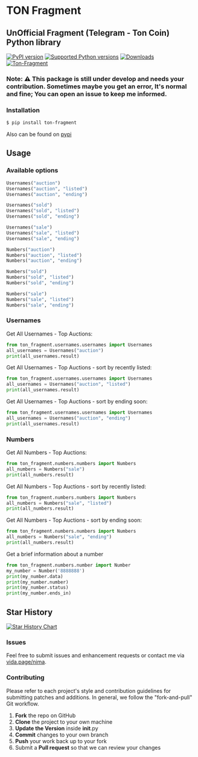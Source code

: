 # TON Fragment

## UnOfficial Fragment (Telegram - Ton Coin) Python library

[![PyPI version](https://img.shields.io/pypi/v/ton-fragment.svg)](https://pypi.org/project/ton-fragment)
[![Supported Python versions](https://img.shields.io/pypi/pyversions/ton-fragment.svg)](#Installation)
[![Downloads](https://pepy.tech/badge/ton-fragment)](https://pepy.tech/project/ton-fragment)
[![Ton-Fragment](https://github.com/iw4p/ton-fragment/raw/master/images/main_page_fragment.jpeg
)](https://pypi.org/project/ton-fragment/)

### Note: ⚠️ This package is still under develop and needs your contribution. Sometimes maybe you get an error, It's normal and fine; You can open an issue to keep me informed.

### Installation

```sh
$ pip install ton-fragment
```
Also can be found on [pypi](https://pypi.org/project/ton-fragment/)

## Usage
### Available options
```python
Usernames("auction")
Usernames("auction", "listed")
Usernames("auction", "ending")

Usernames("sold")
Usernames("sold", "listed")
Usernames("sold", "ending")

Usernames("sale")
Usernames("sale", "listed")
Usernames("sale", "ending")

Numbers("auction")
Numbers("auction", "listed")
Numbers("auction", "ending")

Numbers("sold")
Numbers("sold", "listed")
Numbers("sold", "ending")

Numbers("sale")
Numbers("sale", "listed")
Numbers("sale", "ending")
```
### Usernames
Get All Usernames - Top Auctions:
```python
from ton_fragment.usernames.usernames import Usernames
all_usernames = Usernames("auction")
print(all_usernames.result)
```
Get All Usernames - Top Auctions - sort by recently listed:
```python
from ton_fragment.usernames.usernames import Usernames
all_usernames = Usernames("auction", "listed")
print(all_usernames.result)
```
Get All Usernames - Top Auctions - sort by ending soon:
```python
from ton_fragment.usernames.usernames import Usernames
all_usernames = Usernames("auction", "ending")
print(all_usernames.result)
```
### Numbers
Get All Numbers - Top Auctions:
```python
from ton_fragment.numbers.numbers import Numbers
all_numbers = Numbers("sale")
print(all_numbers.result)
```
Get All Numbers - Top Auctions - sort by recently listed:
```python
from ton_fragment.numbers.numbers import Numbers
all_numbers = Numbers("sale", "listed")
print(all_numbers.result)
```
Get All Numbers - Top Auctions - sort by ending soon:
```python
from ton_fragment.numbers.numbers import Numbers
all_numbers = Numbers("sale", "ending")
print(all_numbers.result)
```
Get a brief information about a number
```python
from ton_fragment.numbers.number import Number
my_number = Number('8888888')
print(my_number.data)
print(my_number.number)
print(my_number.status)
print(my_number.ends_in)
```
## Star History

[![Star History Chart](https://api.star-history.com/svg?repos=iw4p/ton-fragment&type=Date)](https://star-history.com/#iw4p/ton-fragment&Date)

### Issues
Feel free to submit issues and enhancement requests or contact me via [vida.page/nima](https://vida.page/nima).

### Contributing
Please refer to each project's style and contribution guidelines for submitting patches and additions. In general, we follow the "fork-and-pull" Git workflow.

 1. **Fork** the repo on GitHub
 2. **Clone** the project to your own machine
 3. **Update the Version** inside __init__.py
 4. **Commit** changes to your own branch
 5. **Push** your work back up to your fork
 6. Submit a **Pull request** so that we can review your changes
